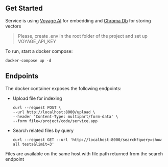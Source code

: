 ## Get Started

Service is using <a href="https://voyageai.com">Voyage AI</a> for embedding and <a href="https://www.trychroma.com">Chroma Db</a> for storing vectors 

>Please, create .env in the root folder of the project and set up VOYAGE_API_KEY

To run, start a docker compose:

```shell
docker-compose up -d
```

## Endpoints

The docker container exposes the following endpoints:

- Upload file for indexing
  ```shell
  curl --request POST \
  --url http://localhost:8000/upload \
  --header 'Content-Type: multipart/form-data' \
  --form file=/project/code/service.app
  ```
- Search related files by query
  ```shell
  curl --request GET --url 'http://localhost:8000/search?query=show all tests&limit=3'
  ```


Files are available on the same host with file path returned from the search endpoint